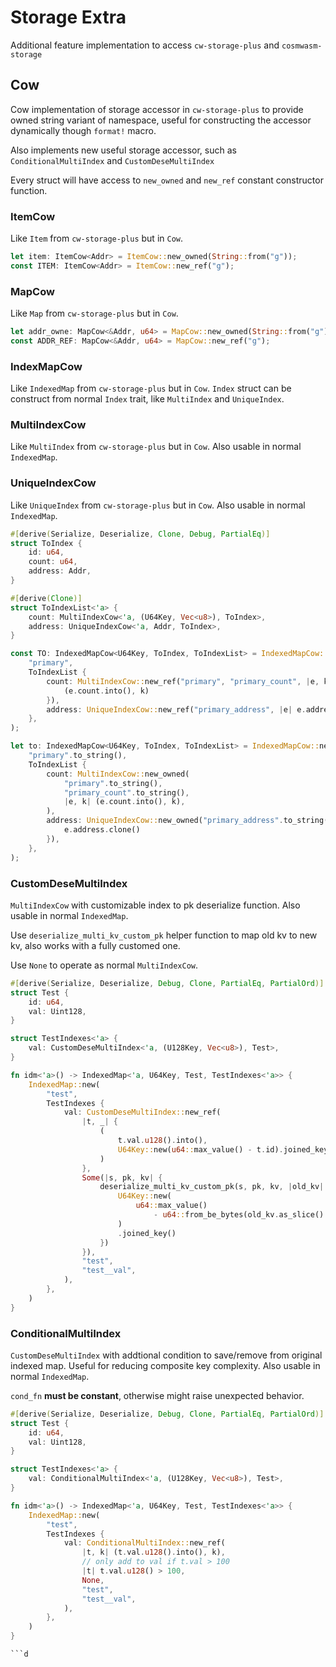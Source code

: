 # Storage Extra

Additional feature implementation to access `cw-storage-plus` and `cosmwasm-storage`

## Cow

Cow implementation of storage accessor in `cw-storage-plus` to provide owned string variant of namespace, useful for constructing the accessor dynamically though `format!` macro.

Also implements new useful storage accessor, such as `ConditionalMultiIndex` and `CustomDeseMultiIndex`

Every struct will have access to `new_owned` and `new_ref` constant constructor function.

### ItemCow

Like `Item` from `cw-storage-plus` but in `Cow`.

```rust
let item: ItemCow<Addr> = ItemCow::new_owned(String::from("g"));
const ITEM: ItemCow<Addr> = ItemCow::new_ref("g");
```

### MapCow

Like `Map` from `cw-storage-plus` but in `Cow`.

```rust
let addr_owne: MapCow<&Addr, u64> = MapCow::new_owned(String::from("g"));
const ADDR_REF: MapCow<&Addr, u64> = MapCow::new_ref("g");
```

### IndexMapCow

Like `IndexedMap` from `cw-storage-plus` but in `Cow`. `Index` struct can be construct from normal `Index` trait, like `MultiIndex` and `UniqueIndex`.

### MultiIndexCow

Like `MultiIndex` from `cw-storage-plus` but in `Cow`. Also usable in normal `IndexedMap`.

### UniqueIndexCow

Like `UniqueIndex` from `cw-storage-plus` but in `Cow`. Also usable in normal `IndexedMap`.

```rust
#[derive(Serialize, Deserialize, Clone, Debug, PartialEq)]
struct ToIndex {
    id: u64,
    count: u64,
    address: Addr,
}

#[derive(Clone)]
struct ToIndexList<'a> {
    count: MultiIndexCow<'a, (U64Key, Vec<u8>), ToIndex>,
    address: UniqueIndexCow<'a, Addr, ToIndex>,
}

const TO: IndexedMapCow<U64Key, ToIndex, ToIndexList> = IndexedMapCow::new_ref(
    "primary",
    ToIndexList {
        count: MultiIndexCow::new_ref("primary", "primary_count", |e, k| {
            (e.count.into(), k)
        }),
        address: UniqueIndexCow::new_ref("primary_address", |e| e.address.clone()),
    },
);

let to: IndexedMapCow<U64Key, ToIndex, ToIndexList> = IndexedMapCow::new_owned(
    "primary".to_string(),
    ToIndexList {
        count: MultiIndexCow::new_owned(
            "primary".to_string(),
            "primary_count".to_string(),
            |e, k| (e.count.into(), k),
        ),
        address: UniqueIndexCow::new_owned("primary_address".to_string(), |e| {
            e.address.clone()
        }),
    },
);
```

### CustomDeseMultiIndex

`MultiIndexCow` with customizable index to pk deserialize function. Also usable in normal `IndexedMap`.

Use `deserialize_multi_kv_custom_pk` helper function to map old kv to new kv, also works with a fully customed one.

Use `None` to operate as normal `MultiIndexCow`.

```rust
#[derive(Serialize, Deserialize, Debug, Clone, PartialEq, PartialOrd)]
struct Test {
    id: u64,
    val: Uint128,
}

struct TestIndexes<'a> {
    val: CustomDeseMultiIndex<'a, (U128Key, Vec<u8>), Test>,
}

fn idm<'a>() -> IndexedMap<'a, U64Key, Test, TestIndexes<'a>> {
    IndexedMap::new(
        "test",
        TestIndexes {
            val: CustomDeseMultiIndex::new_ref(
                |t, _| {
                    (
                        t.val.u128().into(),
                        U64Key::new(u64::max_value() - t.id).joined_key(),
                    )
                },
                Some(|s, pk, kv| {
                    deserialize_multi_kv_custom_pk(s, pk, kv, |old_kv| {
                        U64Key::new(
                            u64::max_value()
                                - u64::from_be_bytes(old_kv.as_slice().try_into().unwrap()),
                        )
                        .joined_key()
                    })
                }),
                "test",
                "test__val",
            ),
        },
    )
}

```

### ConditionalMultiIndex

`CustomDeseMultiIndex` with addtional condition to save/remove from original indexed map. Useful for reducing composite key complexity. Also usable in normal `IndexedMap`.

`cond_fn` **must be constant**, otherwise might raise unexpected behavior.

```rust
#[derive(Serialize, Deserialize, Debug, Clone, PartialEq, PartialOrd)]
struct Test {
    id: u64,
    val: Uint128,
}

struct TestIndexes<'a> {
    val: ConditionalMultiIndex<'a, (U128Key, Vec<u8>), Test>,
}

fn idm<'a>() -> IndexedMap<'a, U64Key, Test, TestIndexes<'a>> {
    IndexedMap::new(
        "test",
        TestIndexes {
            val: ConditionalMultiIndex::new_ref(
                |t, k| (t.val.u128().into(), k),
                // only add to val if t.val > 100
                |t| t.val.u128() > 100,
                None,
                "test",
                "test__val",
            ),
        },
    )
}

```d

